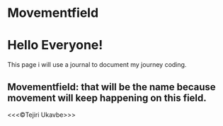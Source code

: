 # Movementfield
<Html>
  <h1>Hello Everyone!</h1>
  <p>This page i will use a journal to document my journey coding.</p>
  <h2>Movementfield: that will be the name because movement will keep happening on this field.</h2>

  &lt;&lt;&lt;&copy;Tejiri Ukavbe&gt;&gt;&gt;
</Html>
